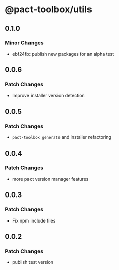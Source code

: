 # @pact-toolbox/utils

## 0.1.0

### Minor Changes

- ebf24fb: publish new packages for an alpha test

## 0.0.6

### Patch Changes

- Improve installer version detection

## 0.0.5

### Patch Changes

- `pact-toolbox generate` and installer refactoring

## 0.0.4

### Patch Changes

- more pact version manager features

## 0.0.3

### Patch Changes

- Fix npm include files

## 0.0.2

### Patch Changes

- publish test version
